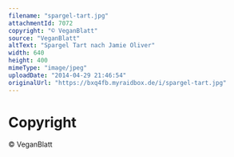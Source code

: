 ```yaml
---
filename: "spargel-tart.jpg"
attachmentId: 7072
copyright: "© VeganBlatt"
source: "VeganBlatt"
altText: "Spargel Tart nach Jamie Oliver"
width: 640
height: 400
mimeType: "image/jpeg"
uploadDate: "2014-04-29 21:46:54"
originalUrl: "https://bxq4fb.myraidbox.de/i/spargel-tart.jpg"
---
```


# Copyright

© VeganBlatt
